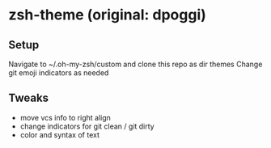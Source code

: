 # zsh-theme (original: dpoggi)

## Setup
Navigate to ~/.oh-my-zsh/custom and clone this repo as dir themes
Change git emoji indicators as needed

## Tweaks
- move vcs info to right align
- change indicators for git clean / git dirty
- color and syntax of text


